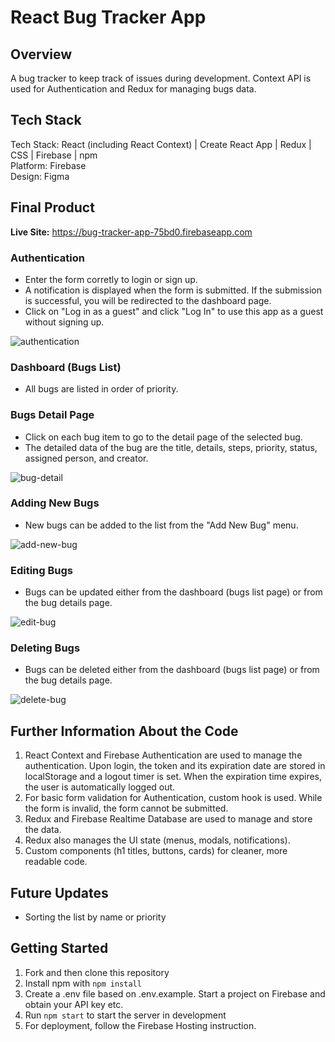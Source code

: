 # React Bug Tracker App

## Overview

A bug tracker to keep track of issues during development. Context API is used for Authentication and Redux for managing bugs data.

## Tech Stack
Tech Stack: React (including React Context) | Create React App | Redux | CSS | Firebase | npm <br>
Platform: Firebase<br>
Design: Figma

## Final Product

**Live Site:** https://bug-tracker-app-75bd0.firebaseapp.com

### Authentication
- Enter the form corretly to login or sign up.
- A notification is displayed when the form is submitted. If the submission is successful, you will be redirected to the dashboard page.
- Click on "Log in as a guest" and click "Log In" to use this app as a guest without signing up.

<img src="https://user-images.githubusercontent.com/82935527/133928109-5e72ebc4-2ddb-4ad8-97ef-d50cc844cb65.gif" alt="authentication" title="authentication">

### Dashboard (Bugs List)
- All bugs are listed in order of priority. 

### Bugs Detail Page
- Click on each bug item to go to the detail page of the selected bug.
- The detailed data of the bug are the title, details, steps, priority, status, assigned person, and creator.

<img src="https://user-images.githubusercontent.com/82935527/133928424-8270bd7f-bd35-4d94-b52f-caa62a697c3b.gif" alt="bug-detail" title="bug-detail">

### Adding New Bugs
- New bugs can be added to the list from the "Add New Bug" menu.

<img src="https://user-images.githubusercontent.com/82935527/133928578-3b077fcd-5b64-489b-9f19-00cf21cb63a5.gif" alt="add-new-bug" title="add-new-bug">

### Editing Bugs
- Bugs can be updated either from the dashboard (bugs list page) or from the bug details page.

<img src="https://user-images.githubusercontent.com/82935527/133929174-c8ea1447-caeb-47a7-891e-057820945dbb.gif" alt="edit-bug" title="edit-bug">

### Deleting Bugs
- Bugs can be deleted either from the dashboard (bugs list page) or from the bug details page.

<img src="https://user-images.githubusercontent.com/82935527/133929345-31d53b58-ec34-435e-92e9-8f98db418cd0.gif" alt="delete-bug" title="delete-bug">


## Further Information About the Code

1. React Context and Firebase Authentication are used to manage the authentication. Upon login, the token and its expiration date are stored in localStorage and a logout timer is set. When the expiration time expires, the user is automatically logged out.
2. For basic form validation for Authentication, custom hook is used. While the form is invalid, the form cannot be submitted.
4. Redux and Firebase Realtime Database are used to manage and store the data.
5. Redux also manages the UI state (menus, modals, notifications). 
6. Custom components (h1 titles, buttons, cards) for cleaner, more readable code.

## Future Updates

- Sorting the list by name or priority

## Getting Started

1. Fork and then clone this repository
2. Install npm with `npm install`
3. Create a .env file based on .env.example. Start a project on Firebase and obtain your API key etc.
4. Run `npm start` to start the server in development
5. For deployment, follow the Firebase Hosting instruction.
